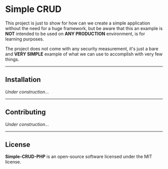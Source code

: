 # Simple CRUD

This project is just to show for how can we create a simple application without the need for a huge framework, but be aware that this
an example is **NOT** intended to be used on **ANY PRODUCTION** environment, is for learning purposes.

The project does not come with any security measurement, it's just a bare and **VERY SIMPLE** example of what we can use to accomplish with very few things.

---

## Installation

*Under construction*...

---

## Contributing

*Under construction*...

---

## License

**Simple-CRUD-PHP** is an open-source software licensed under the MIT license.
